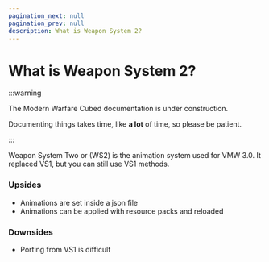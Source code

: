 ```yaml
---
pagination_next: null
pagination_prev: null
description: What is Weapon System 2?
---
```



# What is Weapon System 2?

:::warning

The Modern Warfare Cubed documentation is under construction.

Documenting things takes time, like **a lot** of time, so please be patient.

:::

Weapon System Two or (WS2) is the animation system used for VMW 3.0. It replaced VS1, but you can still use VS1 methods.


### Upsides
* Animations are set inside a json file
* Animations can be applied with resource packs and reloaded

### Downsides
* Porting from VS1 is difficult